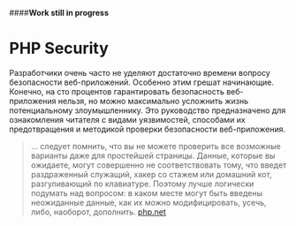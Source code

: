####**Work still in progress**

# PHP Security

Разработчики очень часто не уделяют достаточно времени вопросу безопасности веб-приложений. Особенно этим грешат начинающие. 
Конечно, на сто процентов гарантировать безопасность веб-приложения нельзя, но можно максимально усложнить жизнь потенциальному злоумышленнику. 
Это руководство предназначено для ознакомления читателя с видами уязвимостей, способами их предотвращения и методикой проверки безопасности веб-приложения.

> ... следует помнить, что вы не можете проверить все возможные варианты даже для простейшей страницы. Данные, которые вы ожидаете, могут совершенно не соответствовать тому, что введет раздраженный служащий, хакер со стажем или домашний кот, разгуливающий по клавиатуре. Поэтому лучше логически подумать над вопросом: в каком месте могут быть введены неожиданные данные, как их можно модифицировать, усечь, либо, наоборот, дополнить. [php.net](http://php.net)